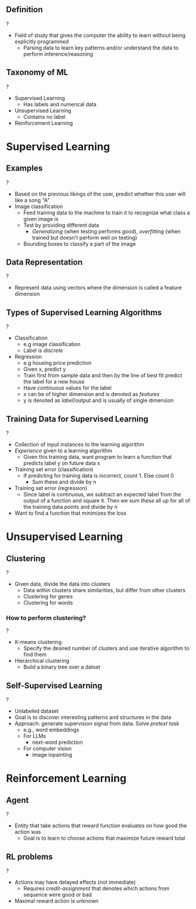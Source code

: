 ## Definition
?
- Field of study that gives the computer the ability to learn without being explicitly programmed
	- Parsing data to learn key patterns and/or understand the data to perform inference/reasoning
<!--SR:!2025-10-02,4,272-->

## Taxonomy of ML
?
- Supervised Learning
	- Has labels and numerical data
- Unsupervised Learning
	- Contains no label
- Reinforcement Learning
<!--SR:!2025-10-02,4,272-->

# Supervised Learning
## Examples
?
- Based on the previous likings of the user, predict whether this user will like a song "A"
- Image classification
	- Feed training data to the machine to train it to recognize what class a given image is
	- Test by providing different data
		- *Generalizing* (when testing performs good), *overfitting* (when trained but doesn't perform well on testing)
	- Bounding boxes to classify a part of the image
## Data Representation
?
- Represent data using vectors where the dimension is called a feature dimension
<!--SR:!2025-10-02,4,272-->

## Types of Supervised Learning Algorithms
?
- Classification
	- e.g image classification
	- Label is *discrete*
- Regression
	- e.g housing price prediction
	- Given x, predict y
	- Train first from sample data and then by the line of best fit predict the label for a new house
	- Have *continuous* values for the label
	- x can be of higher dimension and is denoted as *features*
	- y is denoted as *label*/output and is usually of single dimension
<!--SR:!2025-10-02,4,270-->


## Training Data for Supervised Learning
?
- Collection of input instances to the learning algorithm
- *Experience* given to a learning algorithm
	- Given this training data, want program to learn a function that predicts label y on future data x
- Training set error (classification)
	- If predicting for training data is incorrect, count 1. Else count 0
		- Sum these and divide by n
- Training set error (regression)
	- Since label is continuous, we subtract an expected label from the output of a function and square it. Then we sum these all up for all of the training data points and divide by n
- Want to find a function that minimizes the loss
<!--SR:!2025-10-02,4,272--> 

# Unsupervised Learning

## Clustering
?
- Given data, divide the data into clusters
	- Data within clusters share similarities, but differ from other clusters
	- Clustering for genes
	- Clustering for words
<!--SR:!2025-10-02,4,272-->

### How to perform clustering?
?
- K-means clustering
	- Specify the desired number of clusters and use iterative algorithm to find them
- Hierarchical clustering
	- Build a binary tree over a datset
<!--SR:!2025-10-02,4,272-->

## Self-Supervised Learning
?
- Unlabeled dataset
- Goal is to discover interesting patterns and structures in the data
- Approach: generate supervision signal from data. Solve *pretext task*
	- e.g., word embeddings
	- For LLMs
		- next-word prediction
	- For computer vision
		- image inpainting
<!--SR:!2025-10-09,8,252-->

# Reinforcement Learning 

## Agent
?
- Entity that take actions that reward function evaluates on how good the action was
	- Goal is to learn to choose actions that maximize future reward total
<!--SR:!2025-10-02,4,272-->

## RL problems
?
- Actions may have delayed effects (not immediate)
	- Requires *credit-assignment* that denotes which actions from sequence were good or bad
- Maximal reward action is unknown
<!--SR:!2025-10-02,4,272-->